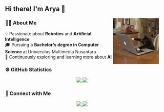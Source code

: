 ## Hi there! I'm Arya 👋

<img alt="Cat Coding" src="Assets/cat-laptop.gif" align="right" width="150" />

### 👨‍💻 About Me
💡 Passionate about **Robotics** and **Artificial Intelligence**  
🎓 Pursuing a **Bachelor's degree in Computer Science** at Universitas Multimedia Nusantara  
🤖 Continuously exploring and learning more about **AI**  


### ⚙️ GitHub Statistics
<p align="center">
  <a href="https://github.com/aryasetiawaann">
    <img height="180em" src="https://github-readme-stats-eight-theta.vercel.app/api?username=aryasetiawaann&show_icons=true&theme=algolia&include_all_commits=true&count_private=true"/>
    <img height="180em" src="https://github-readme-stats-eight-theta.vercel.app/api/top-langs/?username=aryasetiawaann&layout=compact&theme=algolia"/>
  </a>
</p>


### 🤝 Connect with Me
<p align="center">
  <a href="https://linkedin.com/in/arya-setiawan/">
    <img src="https://img.shields.io/badge/-Arya%20Setiawan-0077B5?style=flat&logo=Linkedin&logoColor=white"/>
  </a>
  <a href="mailto:aryasetiawaann@gmail.com">
    <img src="https://img.shields.io/badge/-aryasetiawaann@gmail.com-D14836?style=flat&logo=Gmail&logoColor=white"/>
  </a>
</p>

